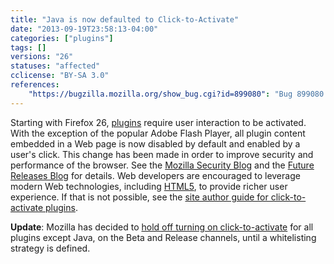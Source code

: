 ```yaml
---
title: "Java is now defaulted to Click-to-Activate"
date: "2013-09-19T23:58:13-04:00"
categories: ["plugins"]
tags: []
versions: "26"
statuses: "affected"
cclicense: "BY-SA 3.0"
references:
    "https://bugzilla.mozilla.org/show_bug.cgi?id=899080": "Bug 899080 – Make plugins default to click-to-play"
---
```

Starting with Firefox 26, [plugins](https://developer.mozilla.org/en-US/docs/Plugins) require user interaction to be activated. With the exception of the popular Adobe Flash Player, all plugin content embedded in a Web page is now disabled by default and enabled by a user's click. This change has been made in order to improve security and performance of the browser. See the [Mozilla Security Blog](https://blog.mozilla.org/security/2013/01/29/putting-users-in-control-of-plugins/) and the [Future Releases Blog](https://blog.mozilla.org/futurereleases/2013/09/24/plugin-activation-in-firefox/) for details. Web developers are encouraged to leverage modern Web technologies, including [HTML5](https://developer.mozilla.org/en-US/docs/Web/Guide/HTML/HTML5), to provide richer user experience. If that is not possible, see the [site author guide for click-to-activate plugins](https://developer.mozilla.org/en-US/docs/Site_Author_Guide_for_Click-To-Activate_Plugins).

**Update**: Mozilla has decided to [hold off turning on click-to-activate](https://bugzilla.mozilla.org/show_bug.cgi?id=941137) for all plugins except Java, on the Beta and Release channels, until a whitelisting strategy is defined.
